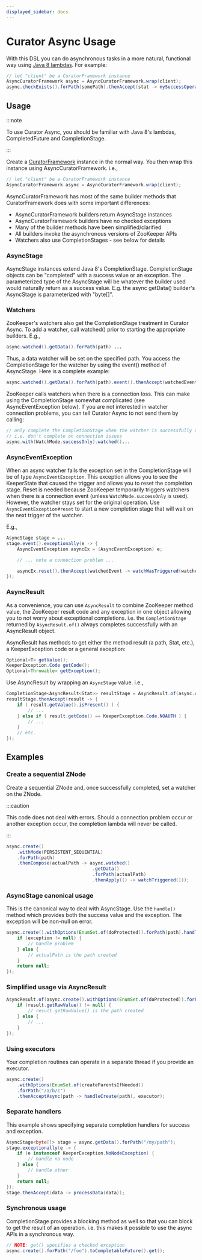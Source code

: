```yaml
---
displayed_sidebar: docs
---
```


# Curator Async Usage

With this DSL you can do asynchronous tasks in a more natural, functional way using [Java 8 lambdas](https://docs.oracle.com/javase/tutorial/java/javaOO/lambdaexpressions.html). For example:

```java
// let "client" be a CuratorFramework instance
AsyncCuratorFramework async = AsyncCuratorFramework.wrap(client);
async.checkExists().forPath(somePath).thenAccept(stat -> mySuccessOperation(stat));
```

## Usage

:::note

To use Curator Async, you should be familiar with Java 8's lambdas, CompletedFuture and CompletionStage.

:::

Create a [CuratorFramework](framework.md) instance in the normal way. You then wrap this instance using AsyncCuratorFramework. i.e.,

```java
// let "client" be a CuratorFramework instance
AsyncCuratorFramework async = AsyncCuratorFramework.wrap(client);
```

AsyncCuratorFramework has most of the same builder methods that CuratorFramework does with some important differences:

* AsyncCuratorFramework builders return AsyncStage instances
* AsyncCuratorFramework builders have no checked exceptions
* Many of the builder methods have been simplified/clarified
* All builders invoke the asynchronous versions of ZooKeeper APIs
* Watchers also use CompletionStages - see below for details

### AsyncStage

AsyncStage instances extend Java 8's CompletionStage. CompletionStage objects can be "completed" with a success value or an exception. The parameterized type of the AsyncStage will be whatever the builder used would naturally return as a success value. E.g. the async getData() builder's AsyncStage is parameterized with "byte[]".

### Watchers

ZooKeeper's watchers also get the CompletionStage treatment in Curator Async. To add a watcher, call watched() prior to starting the appropriate builders. E.g.,

```java
async.watched().getData().forPath(path) ...
```

Thus, a data watcher will be set on the specified path. You access the CompletionStage for the watcher by using the event() method of AsyncStage. Here is a complete example:

```java
async.watched().getData().forPath(path).event().thenAccept(watchedEvent -> watchWasTriggered(watchedEvent));
```

ZooKeeper calls watchers when there is a connection loss. This can make using the CompletionStage somewhat complicated (see AsyncEventException below). If you are not interested in watcher connection problems, you can tell Curator Async to not send them by calling:

```java
// only complete the CompletionStage when the watcher is successfully triggered
// i.e. don't complete on connection issues
async.with(WatchMode.successOnly).watched()...
```

### AsyncEventException

When an async watcher fails the exception set in the CompletionStage will be of type `AsyncEventException`. This exception allows you to see the KeeperState that caused the trigger and allows you to reset the completion stage. Reset is needed because ZooKeeper temporarily triggers watchers when there is a connection event (unless `WatchMode.successOnly` is used). However, the watcher stays set for the original operation. Use `AsyncEventException#reset` to start a new completion stage that will wait on the next trigger of the watcher.

E.g.,

```java
AsyncStage stage = ...
stage.event().exceptionally(e -> {
    AsyncEventException asyncEx = (AsyncEventException) e;

    // ... note a connection problem ...

    asyncEx.reset().thenAccept(watchedEvent -> watchWasTriggered(watchedEvent));
});
```

### AsyncResult

As a convenience, you can use `AsyncResult` to combine ZooKeeper method value, the ZooKeeper result code and any exception in one object allowing you to not worry about exceptional completions. i.e. the `CompletionStage` returned by `AsyncResult.of()` always completes successfully with an AsyncResult object.

AsyncResult has methods to get either the method result (a path, Stat, etc.), a KeeperException code or a general exception:

```java
Optional<T> getValue();
KeeperException.Code getCode();
Optional<Throwable> getException();
```

Use AsyncResult by wrapping an `AsyncStage` value. i.e.,

```java
CompletionStage<AsyncResult<Stat>> resultStage = AsyncResult.of(async.checkExists().forPath(path));
resultStage.thenAccept(result -> {
    if ( result.getValue().isPresent() ) {
        // ...
    } else if ( result.getCode() == KeeperException.Code.NOAUTH ) {
        // ...
    }
    // etc.
});
```

## Examples

### Create a sequential ZNode

Create a sequential ZNode and, once successfully completed, set a watcher on the ZNode.

:::caution

This code does not deal with errors. Should a connection problem occur or another exception occur, the completion lambda will never be called.

:::

```java
async.create()
    .withMode(PERSISTENT_SEQUENTIAL)
    .forPath(path)
    .thenCompose(actualPath -> async.watched()
                                .getData()
                                .forPath(actualPath)
                                .thenApply(() -> watchTriggered()));
```

### AsyncStage canonical usage

This is the canonical way to deal with AsyncStage. Use the `handle()` method which provides both the success value and the exception. The exception will be non-null on error.

```java
async.create().withOptions(EnumSet.of(doProtected)).forPath(path).handle((actualPath, exception) -> {
    if (exception != null) {
        // handle problem
    } else {
        // actualPath is the path created
    }
    return null;
});
```

### Simplified usage via AsyncResult

```java
AsyncResult.of(async.create().withOptions(EnumSet.of(doProtected)).forPath(path)).thenAccept(result -> {
    if (result.getRawValue() != null) {
        // result.getRawValue() is the path created
    } else {
        // ...
    }
});
```

### Using executors

Your completion routines can operate in a separate thread if you provide an executor.

```java
async.create()
    .withOptions(EnumSet.of(createParentsIfNeeded))
    .forPath("/a/b/c")
    .thenAcceptAsync(path -> handleCreate(path), executor);
```

### Separate handlers

This example shows specifying separate completion handlers for success and exception.

```java
AsyncStage<byte[]> stage = async.getData().forPath("/my/path");
stage.exceptionally(e -> {
    if (e instanceof KeeperException.NoNodeException) {
        // handle no node
    } else {
        // handle other
    }
    return null;
});
stage.thenAccept(data -> processData(data));
```

### Synchronous usage

CompletionStage provides a blocking method as well so that you can block to get the result of an operation. i.e. this makes it possible to use the async APIs in a synchronous way.

```java
// NOTE: get() specifies a checked exception
async.create().forPath("/foo").toCompletableFuture().get();
```
